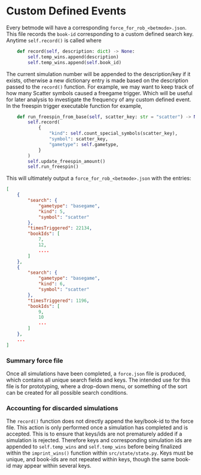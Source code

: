 # Custom Defined Events

Every betmode will have a corresponding `force_for_rob_<betmode>.json`. This file records the `book-id` corresponding to a custom defined search key. Anytime `self.record()` is called where
```python
    def record(self, description: dict) -> None:
        self.temp_wins.append(description)
        self.temp_wins.append(self.book_id)
```
The current simulation number will be appended to the description/key if it exists, otherwise a new dictionary entry is made based on the description passed to the `record()` function. For example, we may want to keep track of how many Scatter symbols caused a freegame trigger. Which will be useful for later analysis to investigate the frequency of any custom defined event. In the freespin trigger executable function for example,
```python
    def run_freespin_from_base(self, scatter_key: str = "scatter") -> None:
        self.record(
            {
                "kind": self.count_special_symbols(scatter_key),
                "symbol": scatter_key,
                "gametype": self.gametype,
            }
        )
        self.update_freespin_amount()
        self.run_freespin()
```
This will ultimately output a `force_for_rob_<betmode>.json` with the entries:
```json
[
    {
        "search": {
            "gametype": "basegame",
            "kind": 5,
            "symbol": "scatter"
        },
        "timesTriggered": 22134,
        "bookIds": [
            7,
            12,
            ....
        ]
    },
    {
        "search": {
            "gametype": "basegame",
            "kind": 6,
            "symbol": "scatter"
        },
        "timesTriggered": 1196,
        "bookIds": [
            9,
            10
            ...
        ]
    },
    ...
]
```

### Summary force file

Once all simulations have been completed, a `force.json` file is produced, which contains all unique search fields and keys. The intended use for this file is for prototyping, where a drop-down menu, or something of the sort can be created for all possible search conditions.


### Accounting for discarded simulations

The `record()` function does not directly append the key/book-id to the force file. This action is only performed once a simulation has completed and is accepted. This is to ensure that keys/ids are not prematurely added if a simulation is rejected. Therefore keys and corresponding simulation ids are appended to `self.temp_wins` and `self.temp_wins` before being finalized within the `imprint_wins()` function within `src/state/state.py`. Keys must be unique, and book-ids are not repeated within keys, though the same book-id may appear within several keys.